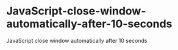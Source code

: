 # JavaScript-close-window-automatically-after-10-seconds
JavaScript close window automatically after 10 seconds
